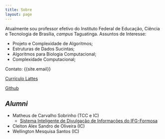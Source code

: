 ```yaml
---
title: Sobre
layout: page
---
```


<script type="text/javascript" async
  src="//cdn.mathjax.org/mathjax/latest/MathJax.js?config=TeX-MML-AM_CHTML">
</script>

Atualmente sou professor efetivo do Instituto Federal de Educação, Ciência e Tecnologia de Brasília, _campus_ Taguatinga.
Assuntos de Interesse:

* Projeto e Complexidade de Algoritmos;
* Estruturas de Dados Sucintas;
* Algoritmos para Biologia Computacional;
* Complexidade Computacional;


Contato: {{site.email}}

[Currículo Lattes](http://lattes.cnpq.br/1867062109453099)

[Github](https://github.com/danielsaad)



## _Alumni_

* Matheus de Carvalho Sobrinho (TCC e IC)
  * [Sistema Inteligente de Divulgação de Informações do IFG-Formosa](https://dsnnunes.com.br/SID)
* Cleiton Alex Sandro de Oliveira (IC)
* Wellington Mesquisa Santos (IC)
